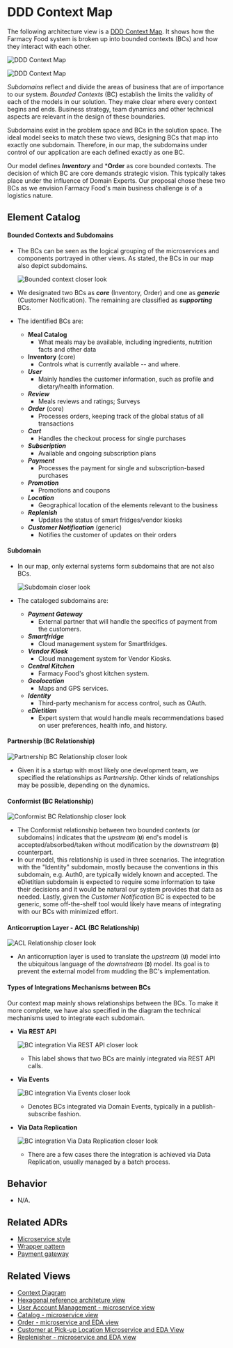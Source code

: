 # DDD Context Map

<!-- Short description of the scope and nature of this architecture view. --> 

The following architecture view is a [DDD Context Map](https://learning.oreilly.com/library/view/patterns-principles-and/9781118714706/c07.xhtml). 
It shows how the Farmacy Food system is broken up into bounded contexts (BCs) and how they interact with each other. 

![DDD Context Map](../images/ddd-context-map.png)

![DDD Context Map](../images/ddd-context-map-key.png)


_Subdomains_ reflect and divide the areas of business that are of importance to our system. _Bounded Contexts_
(BC) establish the limits the validity of each of the models in our solution. They make
clear where every context begins and ends. Business strategy, team dynamics and other technical
aspects are relevant in the design of these boundaries.

Subdomains exist in the problem space and BCs in the solution space. The ideal model
seeks to match these two views, designing BCs that map into exactly one subdomain. Therefore,
in our map, the subdomains under control of our application are each defined exactly as one BC. 

Our model defines ***Inventory*** and ***Order** as core bounded contexts.
The decision of which BC are core demands strategic vision. This typically takes place under
the influence of Domain Experts. Our proposal chose these two BCs as we envision Farmacy Food's
main business challenge is of a logistics nature.

## Element Catalog 

#### Bounded Contexts and Subdomains

- The BCs can be seen as the logical grouping of the microservices and components portrayed in other views.
As stated, the BCs in our map also depict subdomains.

    ![Bounded context closer look](../images/ddd-context-map-bc-inventory-close.png)

- We designated two BCs as **_core_** (Inventory, Order) and one as **_generic_** (Customer Notification). The
 remaining are classified as **_supporting_** BCs.

- The identified BCs are:
    - **Meal Catalog**
        - What meals may be available, including ingredients, nutrition facts and other data
    - **Inventory** (core)
        - Controls what is currently available -- and where.
    - **_User_**
        - Mainly handles the customer information, such as profile and dietary/health information.
    - **_Review_**
        - Meals reviews and ratings; Surveys
    - **_Order_** (core)
        - Processes orders, keeping track of the global status of all transactions
    - **_Cart_**
        - Handles the checkout process for single purchases
    - **_Subscription_**
        - Available and ongoing subscription plans
    - **_Payment_**
        - Processes the payment for single and subscription-based purchases
    - **_Promotion_**
        - Promotions and coupons
    - **_Location_**
        - Geographical location of the elements relevant to the business
    - **_Replenish_**
        - Updates the status of smart fridges/vendor kiosks
    - **_Customer Notification_** (generic)
        - Notifies the customer of updates on their orders 

#### Subdomain

- In our map, only external systems form subdomains that are not also BCs.

    ![Subdomain closer look](../images/ddd-context-map-subdomain.png)

- The cataloged subdomains are:
    - **_Payment Gateway_**
        - External partner that will handle the specifics of payment from the customers.
    - **_Smartfridge_**
        - Cloud management system for Smartfridges.      
    - **_Vendor Kiosk_**
        - Cloud management system for Vendor Kiosks.
    - **_Central Kitchen_**
        - Farmacy Food's ghost kitchen system.
    - **_Geolocation_**
        - Maps and GPS services.
    - **_Identity_**
        - Third-party mechanism for access control, such as OAuth. 
    - **_eDietitian_**
        - Expert system that would handle meals recommendations based on user preferences, health info, and history.


#### Partnership (BC Relationship)
![Partnership BC Relationship closer look](../images/ddd-context-map-relationship-conformist.png)
- Given it is a startup with most likely one development team, we specified the
relationships as *Partnership*. Other kinds of relationships may be possible, depending on the dynamics.

#### Conformist (BC Relationship)
![Conformist BC Relationship closer look](../images/ddd-context-map-relationship-conformist.png)
- The Conformist relationship between two bounded contexts (or subdomains) indicates that the _upstream_ (**`U`**) end's
model is accepted/absorbed/taken without modification by the _downstream_ (**`D`**) counterpart.
- In our model, this relationship is used in three scenarios. The integration with the "Identity"
subdomain, mostly because the conventions in this subdomain, e.g. Auth0, are typically widely known and accepted.
The eDietitian subdomain is expected to require some information to take their decisions and it would be
natural our system provides that data as needed. Lastly, given the *Customer Notification* BC is expected
to be generic, some off-the-shelf tool would likely have means of integrating with our BCs with minimized effort.

#### Anticorruption Layer - ACL (BC Relationship)
![ACL Relationship closer look](../images/ddd-context-map-relationship-acl.png)
- An anticorruption layer is used to translate the _upstream_ (**`U`**) model into the ubiquitous language
of the _downstream_ (**`D`**) model. Its goal is to prevent the external model from mudding the BC's implementation.    

#### Types of Integrations Mechanisms between BCs

Our context map mainly shows relationships between the BCs. To make it more complete,
we have also specified in the diagram the technical mechanisms used to integrate each subdomain.

- **Via REST API**
    
    ![BC integration Via REST API closer look](../images/ddd-context-map-bc-via-rest-api.png)
    - This label shows that two BCs are mainly integrated via REST API calls.
- **Via Events**

    ![BC integration Via Events closer look](../images/ddd-context-map-bc-via-events.png)
    - Denotes BCs integrated via Domain Events, typically in a publish-subscribe fashion.

- **Via Data Replication**
    
    ![BC integration Via Data Replication closer look](../images/ddd-context-map-bc-via-data-replication.png)
    - There are a few cases there the integration is achieved via Data Replication, usually managed
    by a batch process.

## Behavior
- N/A.
 
## Related ADRs 
- [Microservice style](../ADRs/ADR001-microservice-style.md)
- [Wrapper pattern](../ADRs/ADR004-wrapper-pattern.md)
- [Payment gateway](../ADRs/ADR002-payment-gateway.md)

<!--
- [AWS as the cloud provider](../ADRs/ADR006-aws-as-cloud-provider.md)
- [BFF pattern](../ADRs/ADR002-bff-pattern.md)cu
- [CQRS pattern](../ADRs/ADR005-cqrs-pattern.md)

-->

## Related Views
- [Context Diagram](context-diagram.md)
- [Hexagonal reference architeture view](hexagonal-reference-architecture.md)
- [User Account Management - microservice view](user-account-mgmt-microservice-view.md)
- [Catalog - microservice view](catalog-microservice-view.md)
- [Order - microservice and EDA view](order-microservice-eda-view.md)
- [Customer at Pick-up Location Microservice and EDA View](customer-pickup-microservice-eda-view.md)
- [Replenisher - microservice and EDA view](replenish-microservice-eda-view.md)

<!--
- [AWS Deployment view](aws-deployment-view.md)
--> 
